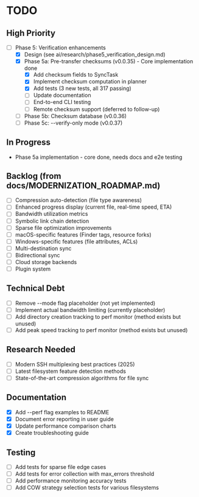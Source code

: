 # TODO

## High Priority
- [ ] Phase 5: Verification enhancements
  - [x] Design (see ai/research/phase5_verification_design.md)
  - [x] Phase 5a: Pre-transfer checksums (v0.0.35) - Core implementation done
    - [x] Add checksum fields to SyncTask
    - [x] Implement checksum computation in planner
    - [x] Add tests (3 new tests, all 317 passing)
    - [ ] Update documentation
    - [ ] End-to-end CLI testing
    - [ ] Remote checksum support (deferred to follow-up)
  - [ ] Phase 5b: Checksum database (v0.0.36)
  - [ ] Phase 5c: --verify-only mode (v0.0.37)

## In Progress
- Phase 5a implementation - core done, needs docs and e2e testing

## Backlog (from docs/MODERNIZATION_ROADMAP.md)
- [ ] Compression auto-detection (file type awareness)
- [ ] Enhanced progress display (current file, real-time speed, ETA)
- [ ] Bandwidth utilization metrics
- [ ] Symbolic link chain detection
- [ ] Sparse file optimization improvements
- [ ] macOS-specific features (Finder tags, resource forks)
- [ ] Windows-specific features (file attributes, ACLs)
- [ ] Multi-destination sync
- [ ] Bidirectional sync
- [ ] Cloud storage backends
- [ ] Plugin system

## Technical Debt
- [ ] Remove --mode flag placeholder (not yet implemented)
- [ ] Implement actual bandwidth limiting (currently placeholder)
- [ ] Add directory creation tracking to perf monitor (method exists but unused)
- [ ] Add peak speed tracking to perf monitor (method exists but unused)

## Research Needed
- [ ] Modern SSH multiplexing best practices (2025)
- [ ] Latest filesystem feature detection methods
- [ ] State-of-the-art compression algorithms for file sync

## Documentation
- [x] Add --perf flag examples to README
- [x] Document error reporting in user guide
- [x] Update performance comparison charts
- [x] Create troubleshooting guide

## Testing
- [ ] Add tests for sparse file edge cases
- [ ] Add tests for error collection with max_errors threshold
- [ ] Add performance monitoring accuracy tests
- [ ] Add COW strategy selection tests for various filesystems
